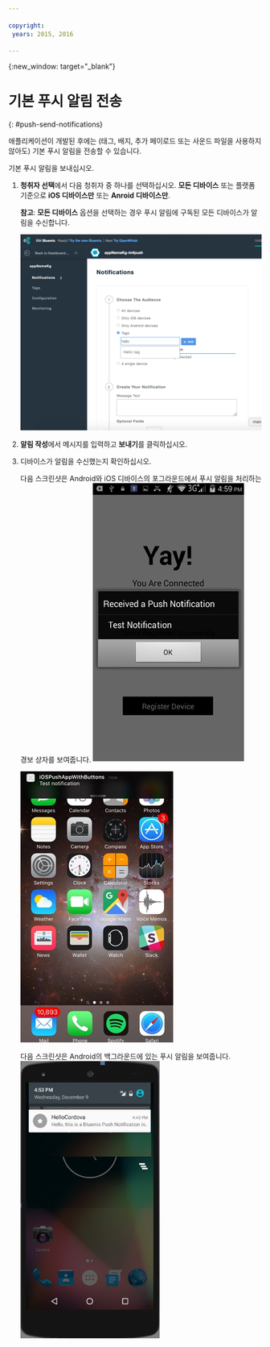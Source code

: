 ```yaml
---

copyright:
 years: 2015, 2016

---
```


{:new_window: target="_blank"}
# 기본 푸시 알림 전송

{: #push-send-notifications}

애플리케이션이 개발된 후에는 (태그, 배지, 추가 페이로드 또는 사운드 파일을 사용하지 않아도) 기본 푸시 알림을 전송할 수 있습니다. 


기본 푸시 알림을 보내십시오. 

1. **청취자 선택**에서 다음 청취자 중 하나를 선택하십시오. **모든 디바이스** 또는 플랫폼 기준으로 **iOS 디바이스만** 또는 **Anroid 디바이스만**. 

	**참고**: **모든 디바이스** 옵션을 선택하는 경우 푸시 알림에 구독된 모든 디바이스가 알림을 수신합니다. 

	![알림 화면](images/tag_notification.jpg)

2. **알림 작성**에서 메시지를 입력하고 **보내기**를 클릭하십시오.
3. 디바이스가 알림을 수신했는지 확인하십시오. 

	다음 스크린샷은 Android와 iOS 디바이스의 포그라운드에서
푸시 알림을 처리하는 경보 상자를 보여줍니다. 	![Android의 포그라운드 푸시 알림](images/Android_Screenshot.jpg)

	![iOS의 포그라운드 푸시 알림](images/iOS_Screenshot.jpg)

	다음 스크린샷은 Android의 백그라운드에 있는 푸시 알림을 보여줍니다.
	![Android의 백그라운드 푸시 알림](images/background.jpg)
